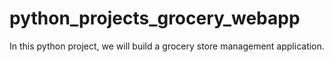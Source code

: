# python_projects_grocery_webapp
In this python project, we will build a grocery store management application.
